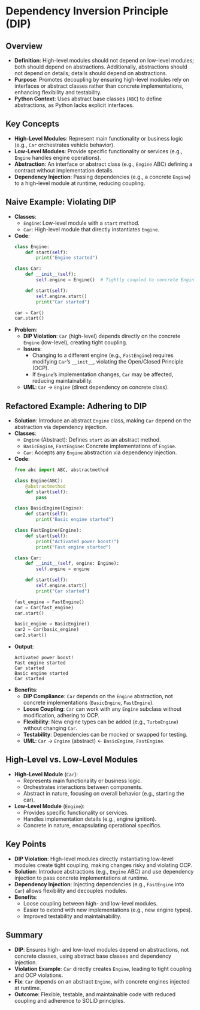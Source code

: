 # Dependency Inversion Principle (DIP)

## Overview
- **Definition**: High-level modules should not depend on low-level modules; both should depend on abstractions. Additionally, abstractions should not depend on details; details should depend on abstractions.
- **Purpose**: Promotes decoupling by ensuring high-level modules rely on interfaces or abstract classes rather than concrete implementations, enhancing flexibility and testability.
- **Python Context**: Uses abstract base classes (`ABC`) to define abstractions, as Python lacks explicit interfaces.

## Key Concepts
- **High-Level Modules**: Represent main functionality or business logic (e.g., `Car` orchestrates vehicle behavior).
- **Low-Level Modules**: Provide specific functionality or services (e.g., `Engine` handles engine operations).
- **Abstraction**: An interface or abstract class (e.g., `Engine` ABC) defining a contract without implementation details.
- **Dependency Injection**: Passing dependencies (e.g., a concrete `Engine`) to a high-level module at runtime, reducing coupling.

## Naive Example: Violating DIP
- **Classes**:
  - `Engine`: Low-level module with a `start` method.
  - `Car`: High-level module that directly instantiates `Engine`.
- **Code**:
  ```python
  class Engine:
      def start(self):
          print("Engine started")

  class Car:
      def __init__(self):
          self.engine = Engine()  # Tightly coupled to concrete Engine

      def start(self):
          self.engine.start()
          print("Car started")

  car = Car()
  car.start()
  ```
- **Problem**:
  - **DIP Violation**: `Car` (high-level) depends directly on the concrete `Engine` (low-level), creating tight coupling.
  - **Issues**:
    - Changing to a different engine (e.g., `FastEngine`) requires modifying `Car`’s `__init__`, violating the Open/Closed Principle (OCP).
    - If `Engine`’s implementation changes, `Car` may be affected, reducing maintainability.
  - **UML**: `Car` → `Engine` (direct dependency on concrete class).

## Refactored Example: Adhering to DIP
- **Solution**: Introduce an abstract `Engine` class, making `Car` depend on the abstraction via dependency injection.
- **Classes**:
  - `Engine` (Abstract): Defines `start` as an abstract method.
  - `BasicEngine`, `FastEngine`: Concrete implementations of `Engine`.
  - `Car`: Accepts any `Engine` abstraction via dependency injection.
- **Code**:
  ```python
  from abc import ABC, abstractmethod

  class Engine(ABC):
      @abstractmethod
      def start(self):
          pass

  class BasicEngine(Engine):
      def start(self):
          print("Basic engine started")

  class FastEngine(Engine):
      def start(self):
          print("Activated power boost!")
          print("Fast engine started")

  class Car:
      def __init__(self, engine: Engine):
          self.engine = engine

      def start(self):
          self.engine.start()
          print("Car started")

  fast_engine = FastEngine()
  car = Car(fast_engine)
  car.start()

  basic_engine = BasicEngine()
  car2 = Car(basic_engine)
  car2.start()
  ```
- **Output**:
  ```
  Activated power boost!
  Fast engine started
  Car started
  Basic engine started
  Car started
  ```
- **Benefits**:
  - **DIP Compliance**: `Car` depends on the `Engine` abstraction, not concrete implementations (`BasicEngine`, `FastEngine`).
  - **Loose Coupling**: `Car` can work with any `Engine` subclass without modification, adhering to OCP.
  - **Flexibility**: New engine types can be added (e.g., `TurboEngine`) without changing `Car`.
  - **Testability**: Dependencies can be mocked or swapped for testing.
  - **UML**: `Car` → `Engine` (abstract) ← `BasicEngine`, `FastEngine`.

## High-Level vs. Low-Level Modules
- **High-Level Module** (`Car`):
  - Represents main functionality or business logic.
  - Orchestrates interactions between components.
  - Abstract in nature, focusing on overall behavior (e.g., starting the car).
- **Low-Level Module** (`Engine`):
  - Provides specific functionality or services.
  - Handles implementation details (e.g., engine ignition).
  - Concrete in nature, encapsulating operational specifics.

## Key Points
- **DIP Violation**: High-level modules directly instantiating low-level modules create tight coupling, making changes risky and violating OCP.
- **Solution**: Introduce abstractions (e.g., `Engine` ABC) and use dependency injection to pass concrete implementations at runtime.
- **Dependency Injection**: Injecting dependencies (e.g., `FastEngine` into `Car`) allows flexibility and decouples modules.
- **Benefits**:
  - Loose coupling between high- and low-level modules.
  - Easier to extend with new implementations (e.g., new engine types).
  - Improved testability and maintainability.

## Summary
- **DIP**: Ensures high- and low-level modules depend on abstractions, not concrete classes, using abstract base classes and dependency injection.
- **Violation Example**: `Car` directly creates `Engine`, leading to tight coupling and OCP violations.
- **Fix**: `Car` depends on an abstract `Engine`, with concrete engines injected at runtime.
- **Outcome**: Flexible, testable, and maintainable code with reduced coupling and adherence to SOLID principles.